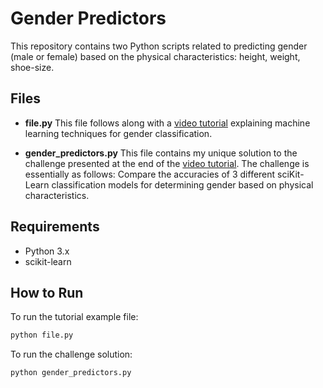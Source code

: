 # Gender Predictors

This repository contains two Python scripts related to predicting gender (male or female) based on the physical characteristics: height, weight, shoe-size.


## Files

- **file.py**
    This file follows along with a [video tutorial](https://www.youtube.com/watch?v=T5pRlIbr6gg&ab_channel=SirajRaval) explaining machine learning techniques for gender classification.

- **gender_predictors.py**
    This file contains my unique solution to the challenge presented at the end of the [video tutorial](https://www.youtube.com/watch?v=T5pRlIbr6gg&ab_channel=SirajRaval). 
    The challenge is essentially as follows: Compare the accuracies of 3 different sciKit-Learn classification models for determining gender based on physical characteristics.


## Requirements
 - Python 3.x
 - scikit-learn


## How to Run

 To run the tutorial example file: 
 ```bash 
 python file.py
 ```

To run the challenge solution:
```bash
python gender_predictors.py
```